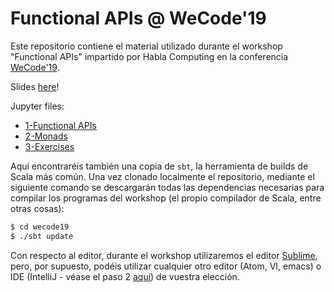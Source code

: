 # Functional APIs @ WeCode'19

Este repositorio contiene el material utilizado durante el workshop "Functional APIs" impartido por Habla Computing en la conferencia [WeCode'19](https://wecodefest.com/#js-apis).

Slides [here](https://docs.google.com/presentation/d/1y9iALgKTjzJkSakIKK9S4OnovMtfVJrZD0Z4rgusOvY/edit?usp=sharing)!

Jupyter files:
- [1-Functional APIs](jupyter/1-FunctionalAPIs.ipynb)
- [2-Monads](jupyter/2-Monads.ipynb)
- [3-Exercises](jupyter/3-Exercises.ipynb)

Aquí encontraréis también una copia de `sbt`, la herramienta de builds de Scala más común. Una vez clonado localmente el repositorio, mediante el siguiente comando se descargarán todas las dependencias necesarias para compilar los programas del workshop (el propio compilador de Scala, entre otras cosas):

```bash
$ cd wecode19
$ ./sbt update
```

Con respecto al editor, durante el workshop utilizaremos el editor [Sublime](http://www.sublimetext.com/), pero, por supuesto, podéis utilizar cualquier otro editor (Atom, VI, emacs) o IDE (IntelliJ - véase el paso 2 [aquí](http://www.scala-lang.org/download/)) de vuestra elección.

